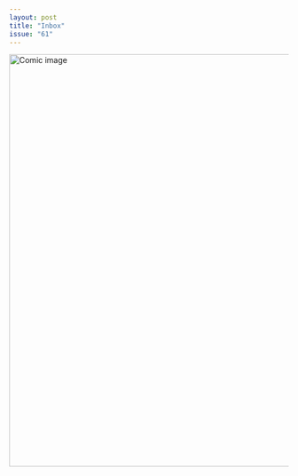 ```yaml
---
layout: post
title: "Inbox"
issue: "61"
---
```

<img src="{{ site.url }}/comics/61.png" title="Making millions from home sure sounds easier than solving mysteries!" alt="Comic image" width="874px" height="743px"/>

